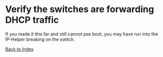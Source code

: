 # Verify the switches are forwarding DHCP traffic

If you made it this far and still cannot pxe boot, you may have run into the IP-Helper breaking on the switch.

[Back to Index](./index.md)
